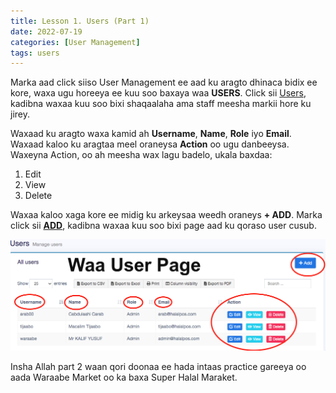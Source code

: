 ```yaml
---
title: Lesson 1. Users (Part 1)
date: 2022-07-19
categories: [User Management]
tags: users
---
```


Marka aad click siiso User Management ee aad ku aragto dhinaca bidix ee kore, waxa ugu horeeya ee kuu soo baxaya waa **USERS**. Click sii [Users](https://halalpos.com/users), kadibna waxaa kuu soo bixi shaqaalaha ama staff meesha markii hore ku jirey.

Waxaad ku aragto waxa kamid ah **Username**, **Name**, **Role** iyo **Email**. Waxaad kaloo ku aragtaa meel oraneysa **Action** oo ugu danbeeysa. Waxeyna Action, oo ah meesha wax lagu badelo, ukala baxdaa:

1. Edit
2. View
3. Delete

Waxaa kaloo xaga kore ee midig ku arkeysaa weedh oraneys **+ ADD**. Marka click sii [**ADD**](https://halalpos.com/users/create), kadibna waxaa kuu soo bixi page aad ku qoraso user cusub.

![users-image](/assets/images/users.png)

Insha Allah part 2 waan qori doonaa ee hada intaas practice gareeya oo aada Waraabe Market oo ka baxa Super Halal Maraket.
